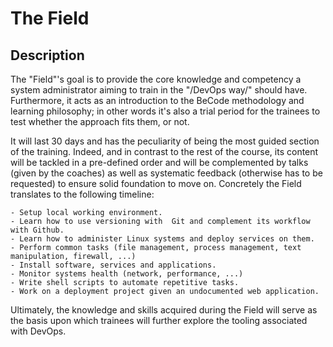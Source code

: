 # The Field
## Description

The "Field"'s goal is to provide the core knowledge and competency a system administrator aiming to train in the "/DevOps way/" should have. Furthermore, it acts as an introduction to the BeCode methodology and learning philosophy; in other words it's also a trial period for the trainees to test whether the approach fits them, or not.

It will last 30 days and has the peculiarity of being the most guided section of the training. Indeed, and in contrast to the rest of the course, its content will be tackled in a pre-defined order and will be complemented by talks (given by the coaches) as well as systematic feedback (otherwise has to be requested) to ensure solid foundation to move on. Concretely the Field translates to the following timeline:

    - Setup local working environment.
    - Learn how to use versioning with  Git and complement its workflow with Github.
    - Learn how to administer Linux systems and deploy services on them.
    - Perform common tasks (file management, process management, text manipulation, firewall, ...)
    - Install software, services and applications.
    - Monitor systems health (network, performance, ...)
    - Write shell scripts to automate repetitive tasks.
    - Work on a deployment project given an undocumented web application.

Ultimately, the knowledge and skills acquired during the Field will serve as the basis upon which trainees will further explore the tooling associated with DevOps.